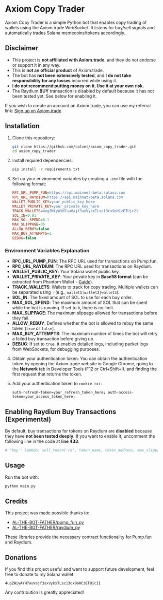 # Axiom Copy Trader

Axiom Copy Trader is a simple Python bot that enables copy trading of wallets using the Axiom.trade WebSocket. It listens for buy/sell signals and automatically trades Solana memecoins/tokens accordingly.

## Disclaimer

- This project is **not affiliated with Axiom.trade**, and they do not endorse or support it in any way.
- This is **not an official product** of Axiom.trade.
- The bot has **not been extensively tested**, and I **do not take responsibility for any losses** incurred while using it.
- **I do not recommend putting money on it. Use it at your own risk.**
- The Raydium **BUY** transaction is disabled by default because it has not been tested yet. See below for enabling it.

If you wish to create an account on Axiom.trade, you can use my referral link:
[Sign up on Axiom.trade](https://axiom.trade/@calvet)

## Installation

1. Clone this repository:
   ```sh
   git clone https://github.com/calvet/axiom_copy_trader.git
   cd axiom_copy_trader
   ```

2. Install required dependencies:
   ```sh
   pip install -r requirements.txt
   ```

3. Set up your environment variables by creating a `.env` file with the following format:
   ```ini
   RPC_URL_PUMP_FUN=https://api.mainnet-beta.solana.com
   RPC_URL_RAYDIUM=https://api.mainnet-beta.solana.com
   WALLET_PUBLIC_KEY=your_public_key_here
   WALLET_PRIVATE_KEY=your_private_key_here
   TRACK_WALLETS=4ugZWiyAYH7auVajf3axVykxTLsc13cx9oHCzETUjc21
   SOL_IN=0.01
   MAX_SOL_SPEND=0.1
   MAX_SLIPPAGE=35
   ALLOW_REBUY=false
   MAX_BUY_ATTEMPTS=1
   DEBUG=false
   ```

### Environment Variables Explanation

- **RPC_URL_PUMP_FUN**: The RPC URL used for transactions on Pump.fun.
- **RPC_URL_RAYDIUM**: The RPC URL used for transactions on Raydium.
- **WALLET_PUBLIC_KEY**: Your Solana wallet public key.
- **WALLET_PRIVATE_KEY**: Your private key in **Base58 format** (can be extracted from Phantom Wallet - [Guide](https://help.phantom.com/hc/en-us/articles/28355165637011-Exporting-Your-Private-Key)).
- **TRACK_WALLETS**: Wallets to track for copy trading. Multiple wallets can be separated using `|` (e.g., `wallet1|wallet2|wallet3`).
- **SOL_IN**: The fixed amount of SOL to use for each buy order.
- **MAX_SOL_SPEND**: The maximum amount of SOL that can be spent while the bot is running. If set to `0`, there is no limit.
- **MAX_SLIPPAGE**: The maximum slippage allowed for transactions before they fail.
- **ALLOW_REBUY**: Defines whether the bot is allowed to rebuy the same token (`true` or `false`).
- **MAX_BUY_ATTEMPTS**: The maximum number of times the bot will retry a failed buy transaction before giving up.
- **DEBUG**: If set to `true`, it enables detailed logs, including packet logs from WebSockets, for debugging purposes.

4. Obtain your authentication token:
   You can obtain the authentication token by opening the Axiom.trade website in Google Chrome, going to the **Network** tab in Developer Tools (F12 or Ctrl+Shift+I), and finding the first request that returns the token.

5. Add your authentication token to `cookie.txt`:
   ```
   auth-refresh-token=your_refresh_token_here; auth-access-token=your_access_token_here;
   ```

## Enabling Raydium Buy Transactions (Experimental)

By default, buy transactions for tokens on Raydium are **disabled** because they have **not been tested deeply**. If you want to enable it, uncomment the following line in the code at **line 433**:

```python
# 'buy': lambda: sell_token('ra', token_name, token_address, max_slippage),
```

## Usage

Run the bot with:
```sh
python main.py
```

## Credits

This project was made possible thanks to:
- [AL-THE-BOT-FATHER/pump_fun_py](https://github.com/AL-THE-BOT-FATHER/pump_fun_py)
- [AL-THE-BOT-FATHER/raydium_py](https://github.com/AL-THE-BOT-FATHER/raydium_py)

These libraries provide the necessary contract functionality for Pump.fun and Raydium.

## Donations

If you find this project useful and want to support future development, feel free to donate to my Solana wallet:
```
4ugZWiyAYH7auVajf3axVykxTLsc13cx9oHCzETUjc21
```

Any contribution is greatly appreciated!

